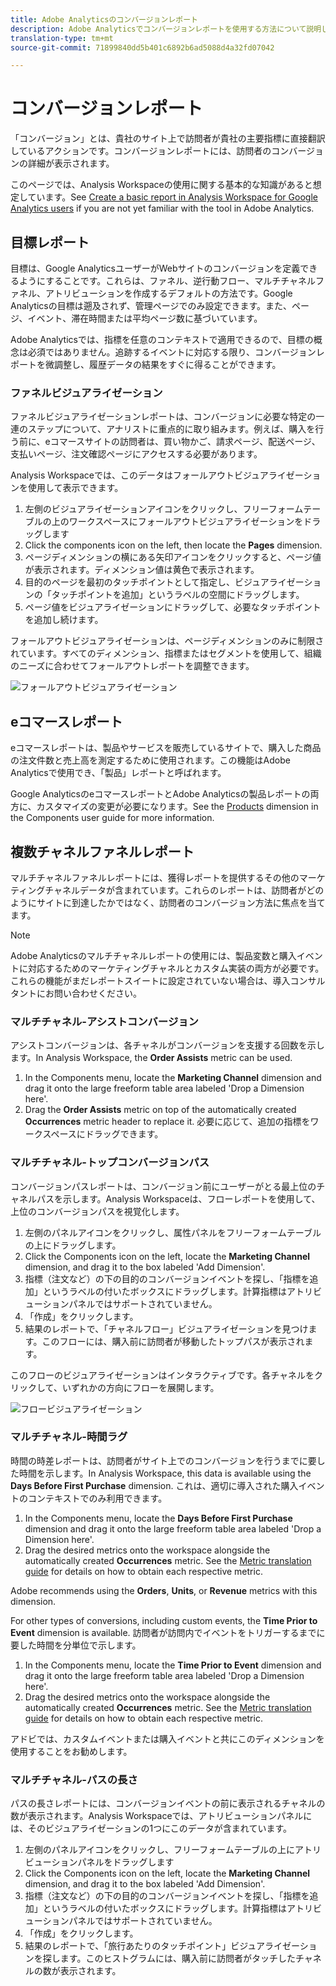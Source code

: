 ```yaml
---
title: Adobe Analyticsのコンバージョンレポート
description: Adobe Analyticsでコンバージョンレポートを使用する方法について説明します。
translation-type: tm+mt
source-git-commit: 71899840dd5b401c6892b6ad5088d4a32fd07042

---
```



# コンバージョンレポート

「コンバージョン」とは、貴社のサイト上で訪問者が貴社の主要指標に直接翻訳しているアクションです。コンバージョンレポートには、訪問者のコンバージョンの詳細が表示されます。

このページでは、Analysis Workspaceの使用に関する基本的な知識があると想定しています。See [Create a basic report in Analysis Workspace for Google Analytics users](create-report.md) if you are not yet familiar with the tool in Adobe Analytics.

## 目標レポート

目標は、Google AnalyticsユーザーがWebサイトのコンバージョンを定義できるようにすることです。これらは、ファネル、逆行動フロー、マルチチャネルファネル、アトリビューションを作成するデフォルトの方法です。Google Analyticsの目標は遡及されず、管理ページでのみ設定できます。また、ページ、イベント、滞在時間または平均ページ数に基づいています。

Adobe Analyticsでは、指標を任意のコンテキストで適用できるので、目標の概念は必須ではありません。追跡するイベントに対応する限り、コンバージョンレポートを微調整し、履歴データの結果をすぐに得ることができます。

### ファネルビジュアライゼーション

ファネルビジュアライゼーションレポートは、コンバージョンに必要な特定の一連のステップについて、アナリストに重点的に取り組みます。例えば、購入を行う前に、eコマースサイトの訪問者は、買い物かご、請求ページ、配送ページ、支払いページ、注文確認ページにアクセスする必要があります。

Analysis Workspaceでは、このデータはフォールアウトビジュアライゼーションを使用して表示できます。

1. 左側のビジュアライゼーションアイコンをクリックし、フリーフォームテーブルの上のワークスペースにフォールアウトビジュアライゼーションをドラッグします
2. Click the components icon on the left, then locate the **Pages** dimension.
3. ページディメンションの横にある矢印アイコンをクリックすると、ページ値が表示されます。ディメンション値は黄色で表示されます。
4. 目的のページを最初のタッチポイントとして指定し、ビジュアライゼーションの「タッチポイントを追加」というラベルの空間にドラッグします。
5. ページ値をビジュアライゼーションにドラッグして、必要なタッチポイントを追加し続けます。

フォールアウトビジュアライゼーションは、ページディメンションのみに制限されています。すべてのディメンション、指標またはセグメントを使用して、組織のニーズに合わせてフォールアウトレポートを調整できます。

![フォールアウトビジュアライゼーション](../assets/fallout.png)

## eコマースレポート

eコマースレポートは、製品やサービスを販売しているサイトで、購入した商品の注文件数と売上高を測定するために使用されます。この機能はAdobe Analyticsで使用でき、「製品」レポートと呼ばれます。

Google AnalyticsのeコマースレポートとAdobe Analyticsの製品レポートの両方に、カスタマイズの変更が必要になります。See the [Products](../../../components/c-variables/dimensionslist/reports-products.md) dimension in the Components user guide for more information.

## 複数チャネルファネルレポート

マルチチャネルファネルレポートには、獲得レポートを提供するその他のマーケティングチャネルデータが含まれています。これらのレポートは、訪問者がどのようにサイトに到達したかではなく、訪問者のコンバージョン方法に焦点を当てます。

> [!NOTE]
>
> Adobe Analyticsのマルチチャネルレポートの使用には、製品変数と購入イベントに対応するためのマーケティングチャネルとカスタム実装の両方が必要です。これらの機能がまだレポートスイートに設定されていない場合は、導入コンサルタントにお問い合わせください。

### マルチチャネル-アシストコンバージョン

アシストコンバージョンは、各チャネルがコンバージョンを支援する回数を示します。In Analysis Workspace, the **Order Assists** metric can be used.

1. In the Components menu, locate the **Marketing Channel** dimension and drag it onto the large freeform table area labeled 'Drop a Dimension here'.
2. Drag the **Order Assists** metric on top of the automatically created **Occurrences** metric header to replace it. 必要に応じて、追加の指標をワークスペースにドラッグできます。

### マルチチャネル-トップコンバージョンパス

コンバージョンパスレポートは、コンバージョン前にユーザーがとる最上位のチャネルパスを示します。Analysis Workspaceは、フローレポートを使用して、上位のコンバージョンパスを視覚化します。

1. 左側のパネルアイコンをクリックし、属性パネルをフリーフォームテーブルの上にドラッグします。
2. Click the Components icon on the left, locate the **Marketing Channel** dimension, and drag it to the box labeled 'Add Dimension'.
3. 指標（注文など）の下の目的のコンバージョンイベントを探し、「指標を追加」というラベルの付いたボックスにドラッグします。計算指標はアトリビューションパネルではサポートされていません。
4. 「作成」をクリックします。
5. 結果のレポートで、「チャネルフロー」ビジュアライゼーションを見つけます。このフローには、購入前に訪問者が移動したトップパスが表示されます。

このフローのビジュアライゼーションはインタラクティブです。各チャネルをクリックして、いずれかの方向にフローを展開します。

![フロービジュアライゼーション](../assets/flow.png)

### マルチチャネル-時間ラグ

時間の時差レポートは、訪問者がサイト上でのコンバージョンを行うまでに要した時間を示します。In Analysis Workspace, this data is available using the **Days Before First Purchase** dimension. これは、適切に導入された購入イベントのコンテキストでのみ利用できます。

1. In the Components menu, locate the **Days Before First Purchase** dimension and drag it onto the large freeform table area labeled 'Drop a Dimension here'.
2. Drag the desired metrics onto the workspace alongside the automatically created **Occurrences** metric. See the [Metric translation guide](common-metrics.md) for details on how to obtain each respective metric.

Adobe recommends using the **Orders**, **Units**, or **Revenue** metrics with this dimension.

For other types of conversions, including custom events, the **Time Prior to Event** dimension is available. 訪問者が訪問内でイベントをトリガーするまでに要した時間を分単位で示します。

1. In the Components menu, locate the **Time Prior to Event** dimension and drag it onto the large freeform table area labeled 'Drop a Dimension here'.
2. Drag the desired metrics onto the workspace alongside the automatically created **Occurrences** metric. See the [Metric translation guide](common-metrics.md) for details on how to obtain each respective metric.

アドビでは、カスタムイベントまたは購入イベントと共にこのディメンションを使用することをお勧めします。

### マルチチャネル-パスの長さ

パスの長さレポートには、コンバージョンイベントの前に表示されるチャネルの数が表示されます。Analysis Workspaceでは、アトリビューションパネルには、そのビジュアライゼーションの1つにこのデータが含まれています。

1. 左側のパネルアイコンをクリックし、フリーフォームテーブルの上にアトリビューションパネルをドラッグします
2. Click the Components icon on the left, locate the **Marketing Channel** dimension, and drag it to the box labeled 'Add Dimension'.
3. 指標（注文など）の下の目的のコンバージョンイベントを探し、「指標を追加」というラベルの付いたボックスにドラッグします。計算指標はアトリビューションパネルではサポートされていません。
4. 「作成」をクリックします。
5. 結果のレポートで、「旅行あたりのタッチポイント」ビジュアライゼーションを探します。このヒストグラムには、購入前に訪問者がタッチしたチャネルの数が表示されます。
